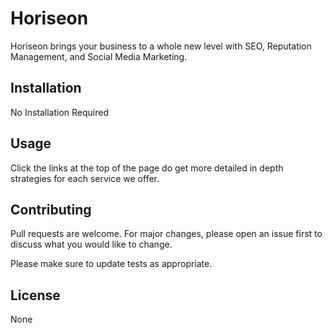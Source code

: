 # Horiseon

Horiseon brings your business to a whole new level with SEO, Reputation Management, and Social Media Marketing.

## Installation

No Installation Required

## Usage

Click the links at the top of the page do get more detailed in depth strategies for each service we offer.

## Contributing
Pull requests are welcome. For major changes, please open an issue first to discuss what you would like to change.

Please make sure to update tests as appropriate.

## License
None
